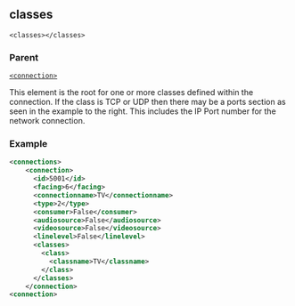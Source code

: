 ## classes

`<classes></classes>`


### Parent

[`<connection>`][1]


This element is the root for one or more classes defined within the connection. If the class is TCP or UDP then there may be a ports section as seen in the example to the right. This includes the IP Port number for the network connection.



### Example

```xml
<connections>
    <connection>
      <id>5001</id>
      <facing>6</facing>
      <connectionname>TV</connectionname>
      <type>2</type>
      <consumer>False</consumer>
      <audiosource>False</audiosource>
      <videosource>False</videosource>
      <linelevel>False</linelevel>
      <classes>
        <class>
          <classname>TV</classname>
        </class>
      </classes>
    </connection>
<connection>
```

[1]:	https://control4.github.io/docs-driverworks-xml/#connection